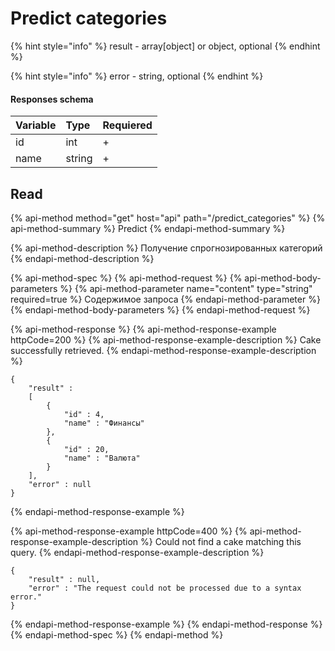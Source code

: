 # Predict categories

{% hint style="info" %}
result - array\[object\] or object, optional
{% endhint %}

{% hint style="info" %}
error - string, optional
{% endhint %}

#### Responses schema

| Variable | Type | Requiered |
| :--- | :--- | :--- |
| id | int | + |
| name | string | + |

## Read

{% api-method method="get" host="api" path="/predict\_categories" %}
{% api-method-summary %}
Predict
{% endapi-method-summary %}

{% api-method-description %}
Получение спрогнозированных категорий
{% endapi-method-description %}

{% api-method-spec %}
{% api-method-request %}
{% api-method-body-parameters %}
{% api-method-parameter name="content" type="string" required=true %}
Содержимое запроса
{% endapi-method-parameter %}
{% endapi-method-body-parameters %}
{% endapi-method-request %}

{% api-method-response %}
{% api-method-response-example httpCode=200 %}
{% api-method-response-example-description %}
Cake successfully retrieved.
{% endapi-method-response-example-description %}

```
{
    "result" : 
    [
        {
            "id" : 4,
            "name" : "Финансы" 
        },
        {
            "id" : 20,
            "name" : "Валюта"
        }
    ],
    "error" : null
}
```
{% endapi-method-response-example %}

{% api-method-response-example httpCode=400 %}
{% api-method-response-example-description %}
Could not find a cake matching this query.
{% endapi-method-response-example-description %}

```
{
    "result" : null,
    "error" : "The request could not be processed due to a syntax error."
}
```
{% endapi-method-response-example %}
{% endapi-method-response %}
{% endapi-method-spec %}
{% endapi-method %}



